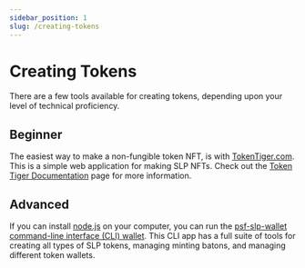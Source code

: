 ```yaml
---
sidebar_position: 1
slug: /creating-tokens
---
```


# Creating Tokens

There are a few tools available for creating tokens, depending upon your level of technical proficiency.

## Beginner

The easiest way to make a non-fungible token NFT, is with [TokenTiger.com](https://tokentiger.com). This is a simple web application for making SLP NFTs. Check out the [Token Tiger Documentation](token-tiger) page for more information.

## Advanced

If you can install [node.js](https://nodejs.org/en) on your computer, you can run the [psf-slp-wallet command-line interface (CLI) wallet](/fungible-with-data). This CLI app has a full suite of tools for creating all types of SLP tokens, managing minting batons, and managing different token wallets.

